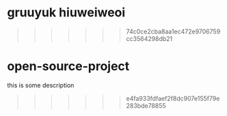 gruuyuk
hiuweiweoi
=======
>>>>>>> 74c0ce2cba8aa1ec472e9706759cc3564298db21
# open-source-project
this is some description
>>>>>>> e4fa933fdfaef2f8dc907e155f79e283bde78855
